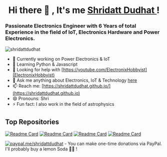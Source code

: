 <h1 align="center">  Hi there 👋 , It's me <a href="https://shridattdudhat.github.io"> Shridatt Dudhat </a> ! </h1>

<h3>Passionate Electronics Engineer with 6 Years of total Experience in the field of IoT, Electronics Hardware and Power Electronics.</h3>
<p align="left"> <img src="https://komarev.com/ghpvc/?username=shridattdudhat&label=Profile%20views&color=0e75b6&style=flat" alt="shridattdudhat" /> </p>

- 🔭 Currently working on Power Electronics & IoT
- 🌱 Learning Python & Javascript
- 🤔 Looking for help with [https://youtube.com/ElectronixHobbyist](ElectronixHobbyist)
- 💬 Ask me anything about Electronics, IoT & Technology [here](https://github.com/shridattdudhat/shridattdudhat/issues)
- 📫 Reach me: [https://shridattdudhat.github.io/](https://shridattdudhat.github.io)
- 😄 Pronouns: Shri
- ⚡ Fun fact: I also work in the field of astrophysics 

<!-- **Languages and Tools:**  
<code><img height="20" src="https://user-images.githubusercontent.com/28555587/132675187-26c67904-7e74-40c8-a438-c6842c99b09f.jpg"></code> -->

<!-- ![Shridatt's GitHub stats](https://github-readme-stats.vercel.app/api?username=shridattdudhat&count_private=true&show_icons=true&theme=gruvbox) -->

## Top Repositories

[![Readme Card](https://github-readme-stats.vercel.app/api/pin/?username=shridattdudhat&repo=Oxikit-Brainboard)](https://github.com/shridattdudhat/Oxikit-Brainboard)
[![Readme Card](https://github-readme-stats.vercel.app/api/pin/?username=shridattdudhat&repo=ADS124S08)](https://github.com/shridattdudhat/ADS124S08)
[![Readme Card](https://github-readme-stats.vercel.app/api/pin/?username=shridattdudhat&repo=uDrone)](https://github.com/shridattdudhat/uDrone)
[![Readme Card](https://github-readme-stats.vercel.app/api/pin/?username=shridattdudhat&repo=Raspberry-Pi-Compute-Module-4-Eagle-Footprint)](https://github.com/shridattdudhat/Raspberry-Pi-Compute-Module-4-Eagle-Footprint)

[![paypal.me/shridattdudhat](https://ionicabizau.github.io/badges/paypal.svg)](https://www.paypal.me/shridattdudhat) - You can make one-time donations via PayPal. I'll probably buy a lemon Soda 🍋🍺 !



<!--
**shridattdudhat/shridattdudhat** is a ✨ _special_ ✨ repository because its `README.md` (this file) appears on your GitHub profile.

Here are some ideas to get you started:

- 🔭 I’m currently working on ...
- 🌱 I’m currently learning ...
- 👯 I’m looking to collaborate on ...
- 🤔 I’m looking for help with ...
- 💬 Ask me about ...
- 📫 How to reach me: ...
- 😄 Pronouns: ...
- ⚡ Fun fact: ...
-->
